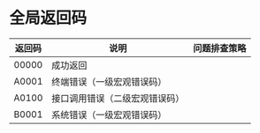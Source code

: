 # 全局返回码

| 返回码 | 说明 | 问题排查策略 |
| :-: | --- | --- |
| 00000  | 成功返回 | |
| A0001  | 终端错误（一级宏观错误码） | |
| A0100  | 接口调用错误（二级宏观错误码） | |
| B0001  | 系统错误（一级宏观错误码） | |